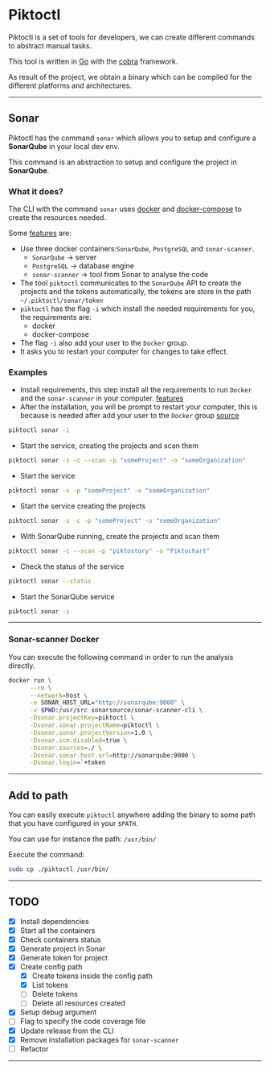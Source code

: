 # Piktoctl

Piktoctl is a set of tools for developers, we can create different commands to abstract manual tasks.

This tool is written in [Go](https://go.dev/) with the [cobra](https://github.com/spf13/cobra) framework.

As result of the project, we obtain a binary which can be compiled for the different platforms and architectures.

---

## Sonar

Piktoctl has the command `sonar` which allows you to setup and configure a **SonarQube** in your local dev env.

This command is an abstraction to setup and configure the project in **SonarQube**.

### What it does?

The CLI with the command `sonar` uses [docker](https://www.docker.com/) and [docker-compose](https://docs.docker.com/compose/) to create the resources needed.

Some [features](#features) are:

- Use three docker containers:`SonarQube`, `PostgreSQL` and `sonar-scanner`.
  - `SonarQube` -> server
  - `PostgreSQL` -> database engine
  - `sonar-scanner` -> tool from Sonar to analyse the code
- The tool `piktoctl` communicates to the `SonarQube` API to create the projects and the tokens automatically, the tokens are store in the path `~/.piktoctl/sonar/token`
- `piktoctl` has the flag `-i` which install the needed requirements for you, the requirements are:
  - docker
  - docker-compose
- The flag `-i` also add your user to the `Docker` group.
- It asks you to restart your computer for changes to take effect.

### Examples

- Install requirements, this step install all the requirements to run `Docker` and the `sonar-scanner` in your computer. [features](#features)
- After the installation, you will be prompt to restart your computer, this is because is needed after add your user to the `Docker` group [source](https://docs.docker.com/engine/install/linux-postinstall/)
```bash
piktoctl sonar -i
```

- Start the service, creating the projects and scan them
```bash
piktoctl sonar -s -c --scan -p "someProject" -o "someOrganization"
```

- Start the service
```bash
piktoctl sonar -s -p "someProject" -o "someOrganization"
```

- Start the service creating the projects
```bash
piktoctl sonar -s -c -p "someProject" -o "someOrganization"
```

- With SonarQube running, create the projects and scan them
```bash
piktoctl sonar -c --scan -p "piktostory" -o "Piktochart"
```

- Check the status of the service
```bash
piktoctl sonar --status 
```

- Start the SonarQube service
```bash
piktoctl sonar -s
```

---

### Sonar-scanner Docker


You can execute the following command in order to run the analysis directly.

```bash
docker run \
      --rm \
      --network=host \
      -e SONAR_HOST_URL="http://sonarqube:9000" \
      -v $PWD:/usr/src sonarsource/sonar-scanner-cli \
      -Dsonar.projectKey=piktoctl \
      -Dsonar.sonar.projectName=piktoctl \
      -Dsonar.sonar.projectVersion=1.0 \
      -Dsonar.scm.disabled=true \
      -Dsonar.sources=./ \
      -Dsonar.sonar.host.url=http://sonarqube:9000 \
      -Dsonar.login=`+token
```

---

## Add to path

You can easily execute `piktoctl` anywhere adding the binary to some path that you have configured in your `$PATH`.

You can use for instance the path:
`/usr/bin/`

Execute the command:
```bash
sudo cp ./piktoctl /usr/bin/
```

---

## TODO
- [x] Install dependencies
- [x] Start all the containers
- [x] Check containers status
- [x] Generate project in Sonar
- [x] Generate token for project
- [x] Create config path
  - [x] Create tokens inside the config path
  - [x] List tokens
  - [ ] Delete tokens
  - [ ] Delete all resources created
- [x] Setup debug argument
- [ ] Flag to specify the code coverage file
- [x] Update release from the CLI
- [x] Remove installation packages for `sonar-scanner`
- [ ] Refactor

---